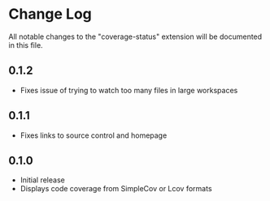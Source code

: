 # Change Log

All notable changes to the "coverage-status" extension will be documented in this file.

## 0.1.2

- Fixes issue of trying to watch too many files in large workspaces

## 0.1.1

- Fixes links to source control and homepage

## 0.1.0

- Initial release
- Displays code coverage from SimpleCov or Lcov formats
